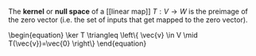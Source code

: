 The **kernel** or **null space** of a [[linear map]] $T: V \to W$ is the preimage of the zero vector (i.e. the set of inputs that get mapped to the zero vector).

\begin{equation}
\ker T \triangleq \left\\{ \vec{v} \in V \mid T(\vec{v})=\vec{0} \right\\}
\end{equation}